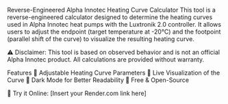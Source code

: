 Reverse-Engineered Alpha Innotec Heating Curve Calculator
This tool is a reverse-engineered calculator designed to determine the heating curves used in Alpha Innotec heat pumps with the Luxtronik 2.0 controller. It allows users to adjust the endpoint (target temperature at -20°C) and the footpoint (parallel shift of the curve) to visualize the resulting heating curve.

⚠️ Disclaimer: This tool is based on observed behavior and is not an official Alpha Innotec product. All calculations are provided without warranty.

Features
🔹 Adjustable Heating Curve Parameters
🔹 Live Visualization of the Curve
🔹 Dark Mode for Better Readability
🔹 Free & Open-Source

🔗 Try it Online: [Insert your Render.com link here]

